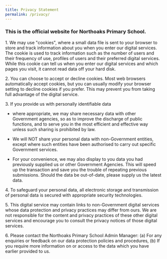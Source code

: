 ```yaml
---
title: Privacy Statement
permalink: /privacy/
---
```

### This is the official website for Northoaks Primary School.  
  
1\. We may use "cookies", where a small data file is sent to your browser to store and track information about you when you enter our digital services. The cookie is used to track information such as the number of users and their frequency of use, profiles of users and their preferred digital services. While this cookie can tell us when you enter our digital services and which pages you visit, it cannot read data off your hard disk.  
  
2\. You can choose to accept or decline cookies. Most web browsers automatically accept cookies, but you can usually modify your browser setting to decline cookies if you prefer. This may prevent you from taking full advantage of the digital service.  
  
3\. If you provide us with personally identifiable data  

*   where appropriate, we may share necessary data with other Government agencies, so as to improve the discharge of public functions, and to serve you in the most efficient and effective way unless such sharing is prohibited by law.  
    
*   We will NOT share your personal data with non-Government entities, except where such entities have been authorised to carry out specific Government services.  
    
*   For your convenience, we may also display to you data you had previously supplied us or other Government Agencies. This will speed up the transaction and save you the trouble of repeating previous submissions. Should the data be out-of-date, please supply us the latest data.  
    

  
4\. To safeguard your personal data, all electronic storage and transmission of personal data is secured with appropriate security technologies.  
  
5\. This digital service may contain links to non-Government digital services whose data protection and privacy practices may differ from ours. We are not responsible for the content and privacy practices of these other digital services and encourage you to consult the privacy notices of those digital services.  
  
6\. Please contact the Northoaks Primary School Admin Manager: (a) For any enquiries or feedback on our data protection policies and procedures, (b) If you require more information on or access to the data which you have earlier provided to us.
